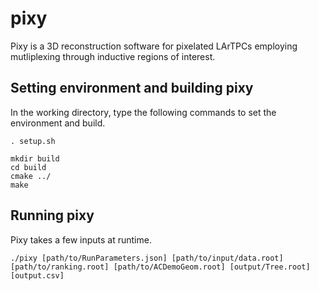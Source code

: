 # pixy

Pixy is a 3D reconstruction software for pixelated LArTPCs employing mutliplexing through inductive regions of interest.

## Setting environment and building pixy

In the working directory, type the following commands to set the environment and build.

```
. setup.sh

mkdir build
cd build
cmake ../
make
```
## Running pixy

Pixy takes a few inputs at runtime. 

```
./pixy [path/to/RunParameters.json] [path/to/input/data.root] [path/to/ranking.root] [path/to/ACDemoGeom.root] [output/Tree.root] [output.csv]
```

